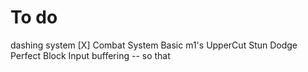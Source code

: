 # To do
dashing system [X]
Combat System
    Basic m1's
    UpperCut
    Stun
    Dodge
    Perfect Block
    Input buffering -- so that 